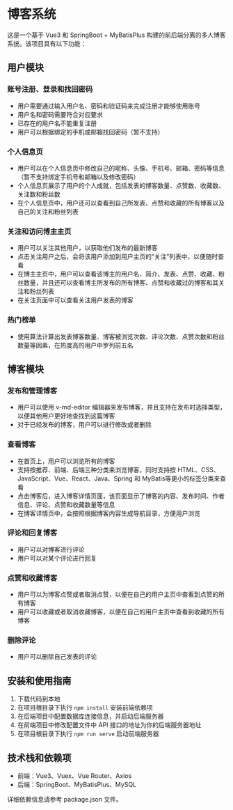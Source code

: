 # 博客系统

这是一个基于 Vue3 和 SpringBoot + MyBatisPlus 构建的前后端分离的多人博客系统。该项目具有以下功能：

## 用户模块

### 账号注册、登录和找回密码

- 用户需要通过输入用户名、密码和验证码来完成注册才能够使用账号
- 用户名和密码需要符合对应要求
- 已存在的用户名不能重复注册
- 用户可以根据绑定的手机或邮箱找回密码（暂不支持）

### 个人信息页

- 用户可以在个人信息页中修改自己的昵称、头像、手机号、邮箱、密码等信息（暂不支持绑定手机号和邮箱以及修改密码）
- 个人信息页展示了用户的个人成就，包括发表的博客数量、点赞数、收藏数、关注数和粉丝数
- 在个人信息页中，用户还可以查看到自己所发表、点赞和收藏的所有博客以及自己的关注和粉丝列表

### 关注和访问博主主页

- 用户可以关注其他用户，以获取他们发布的最新博客
- 点击关注用户之后，会将该用户添加到用户主页的“关注”列表中，以便随时查看
- 在博主主页中，用户可以查看该博主的用户名、简介、发表、点赞、收藏、粉丝数量，并且还可以查看博主所发布的所有博客、点赞和收藏过的博客和其关注和粉丝列表
- 在关注页面中可以查看关注用户发表的博客

### 热门榜单

- 使用算法计算出发表博客数量、博客被浏览次数、评论次数、点赞次数和粉丝数量等因素，在热度高的用户中罗列前五名

## 博客模块

### 发布和管理博客

- 用户可以使用 v-md-editor 编辑器来发布博客，并且支持在发布时选择类型，以便其他用户更好地查找到这篇博客
- 对于已经发布的博客，用户可以进行修改或者删除

### 查看博客

- 在首页上，用户可以浏览所有的博客
- 支持按推荐、前端、后端三种分类来浏览博客，同时支持按 HTML、CSS、JavaScript、Vue、React、Java、Spring 和 MyBatis等更小的标签分类来查看
- 点击博客后，进入博客详情页面，该页面显示了博客的内容、发布时间、作者信息、评论、点赞和收藏数量等信息
- 在博客详情页中，会按照根据博客内容生成导航目录，方便用户浏览

### 评论和回复博客

- 用户可以对博客进行评论
- 用户可以对某个评论进行回复

### 点赞和收藏博客

- 用户可以为博客点赞或者取消点赞，以便在自己的用户主页中查看到点赞的所有博客
- 用户可以收藏或者取消收藏博客，以便在自己的用户主页中查看到收藏的所有博客

### 删除评论

- 用户可以删除自己发表的评论

## 安装和使用指南

1. 下载代码到本地
2. 在项目根目录下执行 `npm install` 安装前端依赖项
3. 在后端项目中配置数据库连接信息，并启动后端服务器
4. 在前端项目中修改配置文件中 API 接口的地址为你的后端服务器地址
5. 在项目根目录下执行 `npm run serve` 启动前端服务器

## 技术栈和依赖项

- 前端：Vue3、Vuex、Vue Router、Axios
- 后端：SpringBoot、MyBatisPlus、MySQL

详细依赖信息请参考 package.json 文件。
